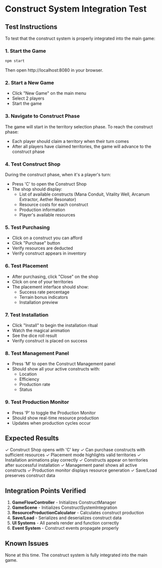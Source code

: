 # Construct System Integration Test

## Test Instructions

To test that the construct system is properly integrated into the main game:

### 1. Start the Game
```bash
npm start
```
Then open http://localhost:8080 in your browser.

### 2. Start a New Game
- Click "New Game" on the main menu
- Select 2 players
- Start the game

### 3. Navigate to Construct Phase
The game will start in the territory selection phase. To reach the construct phase:
- Each player should claim a territory when their turn comes
- After all players have claimed territories, the game will advance to the construct phase

### 4. Test Construct Shop
During the construct phase, when it's a player's turn:
- Press 'C' to open the Construct Shop
- The shop should display:
  - List of available constructs (Mana Conduit, Vitality Well, Arcanum Extractor, Aether Resonator)
  - Resource costs for each construct
  - Production information
  - Player's available resources

### 5. Test Purchasing
- Click on a construct you can afford
- Click "Purchase" button
- Verify resources are deducted
- Verify construct appears in inventory

### 6. Test Placement
- After purchasing, click "Close" on the shop
- Click on one of your territories
- The placement interface should show:
  - Success rate percentage
  - Terrain bonus indicators
  - Installation preview

### 7. Test Installation
- Click "Install" to begin the installation ritual
- Watch the magical animation
- See the dice roll result
- Verify construct is placed on success

### 8. Test Management Panel
- Press 'M' to open the Construct Management panel
- Should show all your active constructs with:
  - Location
  - Efficiency
  - Production rate
  - Status

### 9. Test Production Monitor
- Press 'P' to toggle the Production Monitor
- Should show real-time resource production
- Updates when production cycles occur

## Expected Results

✓ Construct Shop opens with 'C' key
✓ Can purchase constructs with sufficient resources
✓ Placement mode highlights valid territories
✓ Installation animations play correctly
✓ Constructs appear on territories after successful installation
✓ Management panel shows all active constructs
✓ Production monitor displays resource generation
✓ Save/Load preserves construct data

## Integration Points Verified

1. **GameFlowController** - Initializes ConstructManager
2. **GameScene** - Initializes ConstructSystemIntegration
3. **ResourceProductionCalculator** - Calculates construct production
4. **Save/Load** - Serializes and deserializes construct data
5. **UI Systems** - All panels render and function correctly
6. **Event System** - Construct events propagate properly

## Known Issues

None at this time. The construct system is fully integrated into the main game.